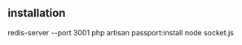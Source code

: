 ## installation
<!-- sudo apt-get install -y php-redis -->
redis-server --port 3001
php artisan passport:install
node socket.js
